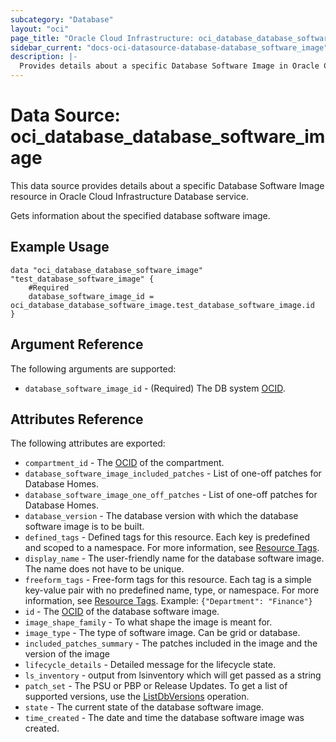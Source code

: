 ```yaml
---
subcategory: "Database"
layout: "oci"
page_title: "Oracle Cloud Infrastructure: oci_database_database_software_image"
sidebar_current: "docs-oci-datasource-database-database_software_image"
description: |-
  Provides details about a specific Database Software Image in Oracle Cloud Infrastructure Database service
---
```


# Data Source: oci_database_database_software_image
This data source provides details about a specific Database Software Image resource in Oracle Cloud Infrastructure Database service.

Gets information about the specified database software image.

## Example Usage

```hcl
data "oci_database_database_software_image" "test_database_software_image" {
	#Required
	database_software_image_id = oci_database_database_software_image.test_database_software_image.id
}
```

## Argument Reference

The following arguments are supported:

* `database_software_image_id` - (Required) The DB system [OCID](https://docs.cloud.oracle.com/iaas/Content/General/Concepts/identifiers.htm).


## Attributes Reference

The following attributes are exported:

* `compartment_id` - The [OCID](https://docs.cloud.oracle.com/iaas/Content/General/Concepts/identifiers.htm) of the compartment.
* `database_software_image_included_patches` - List of one-off patches for Database Homes.
* `database_software_image_one_off_patches` - List of one-off patches for Database Homes.
* `database_version` - The database version with which the database software image is to be built.
* `defined_tags` - Defined tags for this resource. Each key is predefined and scoped to a namespace. For more information, see [Resource Tags](https://docs.cloud.oracle.com/iaas/Content/General/Concepts/resourcetags.htm). 
* `display_name` - The user-friendly name for the database software image. The name does not have to be unique.
* `freeform_tags` - Free-form tags for this resource. Each tag is a simple key-value pair with no predefined name, type, or namespace. For more information, see [Resource Tags](https://docs.cloud.oracle.com/iaas/Content/General/Concepts/resourcetags.htm).  Example: `{"Department": "Finance"}` 
* `id` - The [OCID](https://docs.cloud.oracle.com/iaas/Content/General/Concepts/identifiers.htm) of the database software image.
* `image_shape_family` - To what shape the image is meant for.
* `image_type` - The type of software image. Can be grid or database.
* `included_patches_summary` - The patches included in the image and the version of the image
* `lifecycle_details` - Detailed message for the lifecycle state.
* `ls_inventory` - output from lsinventory which will get passed as a string
* `patch_set` - The PSU or PBP or Release Updates. To get a list of supported versions, use the [ListDbVersions](https://docs.cloud.oracle.com/iaas/api/#/en/database/20160918/DbVersionSummary/ListDbVersions) operation.
* `state` - The current state of the database software image.
* `time_created` - The date and time the database software image was created.

